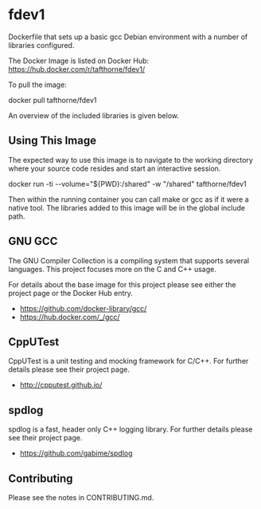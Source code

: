 # fdev1
Dockerfile that sets up a basic gcc Debian environment with a number of
libraries configured.

The Docker Image is listed on Docker Hub:
https://hub.docker.com/r/tafthorne/fdev1/

To pull the image:

 docker pull tafthorne/fdev1

An overview of the included libraries is given below.

## Using This Image
The expected way to use this image is to navigate to the working directory
where your source code resides and start an interactive session.

  docker run -ti --volume="${PWD}:/shared" -w "/shared" tafthorne/fdev1

Then within the running container you can call make or gcc as if it were a
native tool.  The libraries added to this image will be in the global include
path.

## GNU GCC

The GNU Compiler Collection is a compiling system that supports several
languages.  This project focuses more on the C and C++ usage.

For details about the base image for this project please see either the
project page or the Docker Hub entry.
* https://github.com/docker-library/gcc/
* https://hub.docker.com/_/gcc/

## CppUTest

CppUTest is a unit testing and mocking framework for C/C++.  For further
details please see their project page.
* http://cpputest.github.io/

## spdlog

spdlog is a fast, header only C++ logging library.  For further details please
see their project page.
* https://github.com/gabime/spdlog

## Contributing

Please see the notes in CONTRIBUTING.md.

